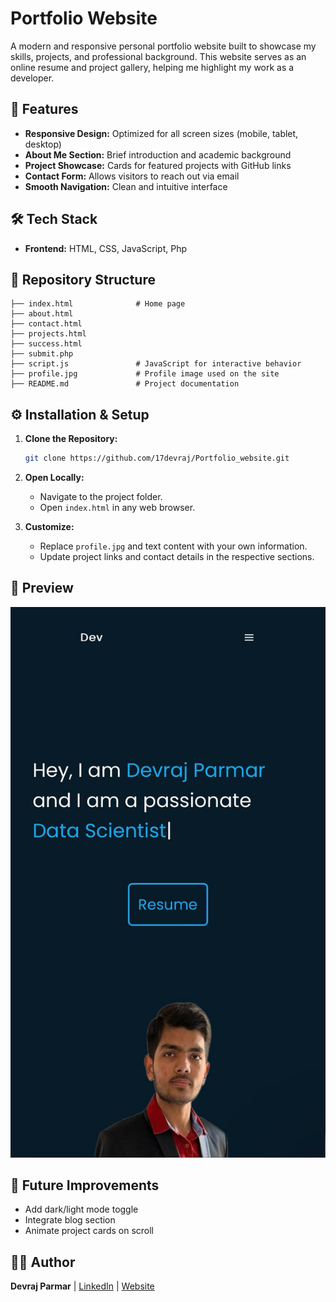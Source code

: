 # Portfolio Website

A modern and responsive personal portfolio website built to showcase my skills, projects, and professional background. This website serves as an online resume and project gallery, helping me highlight my work as a developer.

## 🚀 Features

* **Responsive Design:** Optimized for all screen sizes (mobile, tablet, desktop)
* **About Me Section:** Brief introduction and academic background
* **Project Showcase:** Cards for featured projects with GitHub links
* **Contact Form:** Allows visitors to reach out via email
* **Smooth Navigation:** Clean and intuitive interface

## 🛠️ Tech Stack

* **Frontend:** HTML, CSS, JavaScript, Php

## 📂 Repository Structure

```
├── index.html              # Home page
├── about.html
├── contact.html
├── projects.html
├── success.html
├── submit.php              
├── script.js               # JavaScript for interactive behavior
├── profile.jpg             # Profile image used on the site
├── README.md               # Project documentation
```

## ⚙️ Installation & Setup

1. **Clone the Repository:**

   ```bash
   git clone https://github.com/17devraj/Portfolio_website.git
   ```

2. **Open Locally:**

   * Navigate to the project folder.
   * Open `index.html` in any web browser.

3. **Customize:**

   * Replace `profile.jpg` and text content with your own information.
   * Update project links and contact details in the respective sections.

## 📸 Preview

![Website Preview](preview.jpeg)

## 🔮 Future Improvements

* Add dark/light mode toggle
* Integrate blog section
* Animate project cards on scroll

## 👨‍💻 Author

**Devraj Parmar** | [LinkedIn](https://linkedin.com/in/devraj-parmar) | [Website](https://17devraj.github.io/Portfolio_website/)

